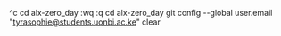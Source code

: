 ^c
cd alx-zero_day
:wq
:q
cd alx-zero_day
git config --global user.email "tyrasophie@students.uonbi.ac.ke"
clear
